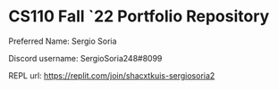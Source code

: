 # CS110 Fall `22 Portfolio Repository

Preferred Name: Sergio Soria

Discord username: SergioSoria248#8099

REPL url: https://replit.com/join/shacxtkuis-sergiosoria2
